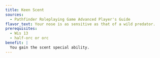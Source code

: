 ```yaml
---
title: Keen Scent
sources:
  - Pathfinder Roleplaying Game Advanced Player's Guide
flavor_text: Your nose is as sensitive as that of a wild predator.
prerequisites:
  - Wis 13
  - half-orc or orc
benefit: |
  You gain the scent special ability.
---
```


